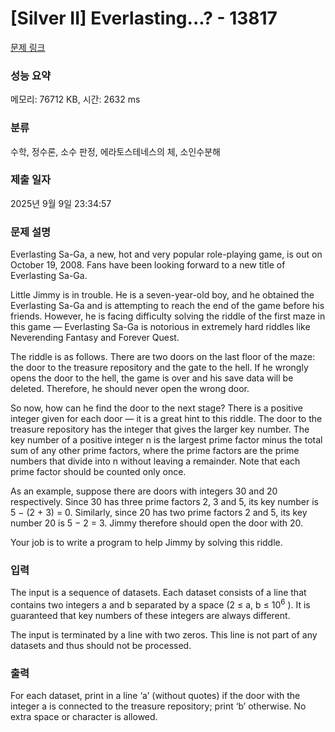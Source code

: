 # [Silver II] Everlasting...? - 13817 

[문제 링크](https://www.acmicpc.net/problem/13817) 

### 성능 요약

메모리: 76712 KB, 시간: 2632 ms

### 분류

수학, 정수론, 소수 판정, 에라토스테네스의 체, 소인수분해

### 제출 일자

2025년 9월 9일 23:34:57

### 문제 설명

<p>Everlasting Sa-Ga, a new, hot and very popular role-playing game, is out on October 19, 2008. Fans have been looking forward to a new title of Everlasting Sa-Ga.</p>

<p>Little Jimmy is in trouble. He is a seven-year-old boy, and he obtained the Everlasting Sa-Ga and is attempting to reach the end of the game before his friends. However, he is facing difficulty solving the riddle of the first maze in this game — Everlasting Sa-Ga is notorious in extremely hard riddles like Neverending Fantasy and Forever Quest.</p>

<p>The riddle is as follows. There are two doors on the last floor of the maze: the door to the treasure repository and the gate to the hell. If he wrongly opens the door to the hell, the game is over and his save data will be deleted. Therefore, he should never open the wrong door.</p>

<p>So now, how can he find the door to the next stage? There is a positive integer given for each door — it is a great hint to this riddle. The door to the treasure repository has the integer that gives the larger key number. The key number of a positive integer n is the largest prime factor minus the total sum of any other prime factors, where the prime factors are the prime numbers that divide into n without leaving a remainder. Note that each prime factor should be counted only once.</p>

<p>As an example, suppose there are doors with integers 30 and 20 respectively. Since 30 has three prime factors 2, 3 and 5, its key number is 5 − (2 + 3) = 0. Similarly, since 20 has two prime factors 2 and 5, its key number 20 is 5 − 2 = 3. Jimmy therefore should open the door with 20.</p>

<p>Your job is to write a program to help Jimmy by solving this riddle.</p>

### 입력 

 <p>The input is a sequence of datasets. Each dataset consists of a line that contains two integers a and b separated by a space (2 ≤ a, b ≤ 10<sup>6</sup> ). It is guaranteed that key numbers of these integers are always different.</p>

<p>The input is terminated by a line with two zeros. This line is not part of any datasets and thus should not be processed.</p>

### 출력 

 <p>For each dataset, print in a line ‘a’ (without quotes) if the door with the integer a is connected to the treasure repository; print ‘b’ otherwise. No extra space or character is allowed.</p>

